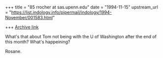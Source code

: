 +++
title = "85 rrocher at sas.upenn.edu"
date = "1994-11-15"
upstream_url = "https://list.indology.info/pipermail/indology/1994-November/001583.html"

+++
[Archive link](https://list.indology.info/pipermail/indology/1994-November/001583.html)

What's that about Tom not being with the U of Washington after the 
end of this month? What's happeining?

Rosane.





